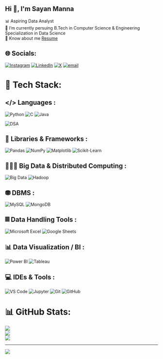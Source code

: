 ## Hi 👋, I'm Sayan Manna

📊 Aspiring Data Analyst<br/>
🌱 I’m currently persuing B.Tech in Computer Science & Engineering Specialization in Data Science <br/>
📑 Know about me [Resume](https://drive.google.com/file/d/1-rBdipUKqiZxzo0I1a2EZJY0-7Uy7k4-/view?usp=sharing)


## 🌐 Socials:
[![Instagram](https://img.shields.io/badge/Instagram-%23E4405F.svg?logo=Instagram&logoColor=white)](https://instagram.com/sayan.575) [![LinkedIn](https://img.shields.io/badge/LinkedIn-%230077B5.svg?logo=linkedin&logoColor=white)](https://www.linkedin.com/in/sayan-manna-139554258) [![X](https://img.shields.io/badge/X-black.svg?logo=X&logoColor=white)](https://x.com/Sayanmanna575) [![email](https://img.shields.io/badge/Email-D14836?logo=gmail&logoColor=white)](mailto:mannasayan575@gmail.com) 

# 🚀 Tech Stack:

## </> Languages :
![Python](https://img.shields.io/badge/Python-3670A0?style=for-the-badge&logo=python&logoColor=ffdd54)
![C](https://img.shields.io/badge/C-00599C?style=for-the-badge&logo=c&logoColor=white)
![Java](https://img.shields.io/badge/Java-007396?style=for-the-badge&logo=java&logoColor=white)



![DSA](https://img.shields.io/badge/Data%20Structures%20%26%20Algorithms-8E44AD?style=for-the-badge&logo=codeforces&logoColor=white)

## 🧠 Libraries & Frameworks : 
![Pandas](https://img.shields.io/badge/Pandas-150458?style=for-the-badge&logo=pandas&logoColor=white)
![NumPy](https://img.shields.io/badge/NumPy-013243?style=for-the-badge&logo=numpy&logoColor=white)
![Matplotlib](https://img.shields.io/badge/Matplotlib-11557C?style=for-the-badge&logo=matplotlib&logoColor=white)
![Scikit-Learn](https://img.shields.io/badge/Scikit--Learn-F7931E?style=for-the-badge&logo=scikit-learn&logoColor=white)

## 👨🏻‍💻 Big Data & Distributed Computing :

![Big Data](https://img.shields.io/badge/Big_Data-F29111?style=for-the-badge&logo=apache&logoColor=white)
![Hadoop](https://img.shields.io/badge/Apache_Hadoop-66CCFF?style=for-the-badge&logo=apachehadoop&logoColor=black)

## ⛃ DBMS :
![MySQL](https://img.shields.io/badge/MySQL-4479A1?style=for-the-badge&logo=mysql&logoColor=white)
![MongoDB](https://img.shields.io/badge/MongoDB-4EA94B?style=for-the-badge&logo=mongodb&logoColor=white)

## 𝄜 Data Handling Tools :
![Microsoft Excel](https://img.shields.io/badge/Microsoft_Excel-217346?style=for-the-badge&logo=microsoft-excel&logoColor=white)
![Google Sheets](https://img.shields.io/badge/Google_Sheets-34A853?style=for-the-badge&logo=google-sheets&logoColor=white)

## 📊 Data Visualization / BI :
![Power BI](https://img.shields.io/badge/Power_BI-F2C811?style=for-the-badge&logo=power-bi&logoColor=white)
![Tableau](https://img.shields.io/badge/Tableau-E97627?style=for-the-badge&logo=tableau&logoColor=white)

## 💻 IDEs & Tools :
![VS Code](https://img.shields.io/badge/VS_Code-007ACC?style=for-the-badge&logo=visual-studio-code&logoColor=white)
![Jupyter](https://img.shields.io/badge/Jupyter-F37626?style=for-the-badge&logo=jupyter&logoColor=white)
![Git](https://img.shields.io/badge/Git-F05032?style=for-the-badge&logo=git&logoColor=white)
![GitHub](https://img.shields.io/badge/GitHub-181717?style=for-the-badge&logo=github&logoColor=white)

# 📊 GitHub Stats:
![](https://github-readme-stats.vercel.app/api?username=sayanmanna575&theme=dark&hide_border=false&include_all_commits=false&count_private=false)<br/>
![](https://nirzak-streak-stats.vercel.app/?user=sayanmanna575&theme=dark&hide_border=false)<br/>
![](https://github-readme-stats.vercel.app/api/top-langs/?username=sayanmanna575&theme=dark&hide_border=false&include_all_commits=false&count_private=false&layout=compact)

---
[![](https://visitcount.itsvg.in/api?id=sayanmanna575&icon=4&color=0)](https://visitcount.itsvg.in)

<!-- Proudly created with GPRM ( https://gprm.itsvg.in ) -->
